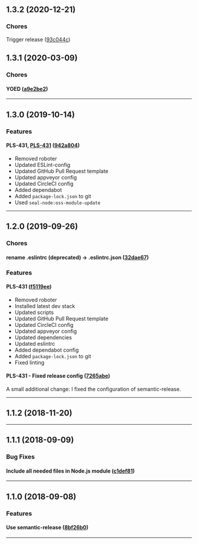 ## 1.3.2 (2020-12-21)

### Chores


Trigger release ([93c044c](https://github.com/sealsystems/node-countingstream/commit/93c044c))

## 1.3.1 (2020-03-09)

### Chores


#### YOED ([a9e2be2](https://github.com/sealsystems/node-countingstream/commit/a9e2be2))



---

## 1.3.0 (2019-10-14)

### Features


#### PLS-431, [PLS-431](https://jira.sealsystems.de/jira/browse/PLS-431) ([942a804](https://github.com/sealsystems/node-countingstream/commit/942a804))

- Removed roboter
 - Updated ESLint-config
 - Updated GitHub Pull Request template
 - Updated appveyor config
 - Updated CircleCI config
 - Added dependabot
 - Added `package-lock.json` to git
 - Used `seal-node:oss-module-update`


---

## 1.2.0 (2019-09-26)

### Chores


#### rename .eslintrc (deprecated) -> .eslintrc.json ([32dae67](https://github.com/sealsystems/node-countingstream/commit/32dae67))

### Features


#### PLS-431 ([f5119ee](https://github.com/sealsystems/node-countingstream/commit/f5119ee))

- Removed roboter
 - Installed latest dev stack
 - Updated scripts
 - Updated GitHub Pull Request template
 - Updated CircleCI config
 - Updated appveyor config
 - Updated dependencies
 - Updated eslintrc
 - Added dependabot config
 - Added `package-lock.json` to git
 - Fixed linting
#### PLS-431 - Fixed release config ([7265abe](https://github.com/sealsystems/node-countingstream/commit/7265abe))

A small additional change: I fixed the configuration of semantic-release.


---

## 1.1.2 (2018-11-20)



---

## 1.1.1 (2018-09-09)

### Bug Fixes


#### Include all needed files in Node.js module ([c1def81](https://github.com/sealsystems/node-countingstream/commit/c1def81))



---

## 1.1.0 (2018-09-08)

### Features


#### Use semantic-release ([8bf26b0](https://github.com/sealsystems/node-countingstream/commit/8bf26b0))



---
